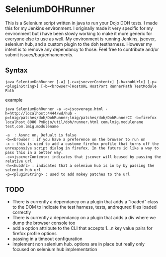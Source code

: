 SeleniumDOHRunner
=================

This is a Selenium script written in java to run your Dojo DOH tests. I  made this for my Jenkins environment. I originally made it very specific for my environment but i have been slowly working to make it more generic for everyone else to use as well. My environment is running Jenkins, jscover, selenium hub, and a custom plugin to the doh testharness. However my intent is to remove any dependancy to those. Feel free to contribute and/or submit issues/bug/enhancments.

Syntax
------

	java SeleniumDohRunner [-a] [-c=<jsocverContent>] [-h=<hubUrl>] [-p=<pluginString>] [-b=<browser>]HostURL HostPort RunnerPath TestModule Path

example

	java SeleniumDohRunner -a -c=jscoverage.html -h=http://localhost:4444/wd/hub -p=lmig/patches/doh/DohRunner;lmig/patches/doh/DohRunnerCI -b=firefox localhost 8080 PmDojo/util/doh/runner.html com.lmig.modulename test,com.lmig.modulename

	-a  : Async on. Defualt is false
	-b=<browser : if you have a preference on the browser to run on
	-x : this is used to add a custome firefox profile that turns off the unresponsive script dialog in firefox. In the future id like a way to pass this in a better way.
	-c=<jsocverContent>: indicates that jscover will beused by passing the relative url
	-h=<hubUrl> : indicates that a selenium hub is in by by passing the selenium hub url
	-p=<pluginString> : used to add mokey patches to the url

TODO
-----
- There is currently a dependancy on a plugin that adds a "loaded" class to the DOM to indicate the test harness, tests, andrequred files loaded correctly
- There is currently a dependancy on a plugin that adds a div where we dump the browser console too
- add a option attribute to the CLI that accepts 1...n key value pairs for firefox profile options
- passing in a timeout configuration
- implement non selenium hub. options are in place but really only focused on selenium hub implementation